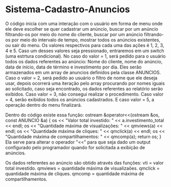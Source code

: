 # Sistema-Cadastro-Anuncios

O código inicia com uma interação com o usuário em forma de menu onde ele deve escolher se quer cadastrar um anúncio, buscar por um anúncio filtrando-os por meio do nome do cliente, buscar por um anúncio filtrando-os por meio do intervalo de tempo, mostrar todos os anúncios existentes, ou sair do menu. Os valores respectivos para cada uma das ações é 1, 2, 3, 4 e 5. Caso um desses valores seja pressionado, entraremos em um switch (uma estrtura condicional). No caso do valor = 1, será pedido para o usuário todos os dados referentes ao anúncio: Nome do cliente, nome do anúncio, data de início, data de término e investimento por dia. Eles serão armazenados em um array de anuncios definidos pela classe ANUNCIOS. Caso o valor = 2, será pedido ao usuário o filtro de nome que ele deseja usar, depois ocorrerá uma iteração pelo array procurando por nomes iguais ao solicitado, caso seja encontrado, os dados referentes ao relatório serão exibidos. Caso valor = 3, não consegui realizar o procedimento. Caso valor = 4, serão exibidos todos os anúncios cadastrados. E caso valor = 5, a operação dentro do menu finalizará. 

Dentro do código existe essa função:
ostream &operator<<(ostream &os, const ANUNCIO &a)
{
    os << "Valor total investido: " << a.investimento_total << endl;
    os << "Quantidade máxima de visualizações: " << qmviews(a) << endl;
    os << "Quantidade máxima de cliques: " << qmclick(a) << endl;
    os << "Quantidade máxima de compartilhamentos: " << qmcomp(a);
    return os;
}
Ela serve para alterar o operador "<<" para que seja dado um output configurado pelo programador quando for solicitada a exibição de anúncios.  

Os dados referentes ao anúncio são obtido através das funções:
vti = valor total investido.
qmviews = quantidade máxima de visualizaões.
qmclick = quantidade máxima de cliques.
qmcomp = quantidade máxima de compartilhamentos.
